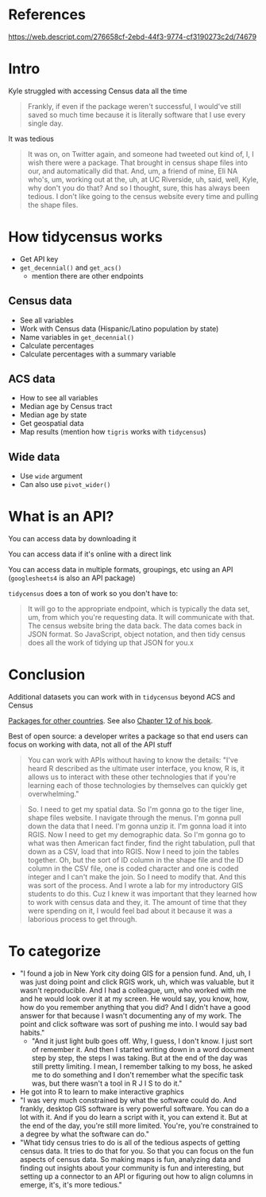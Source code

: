 # References

https://web.descript.com/276658cf-2ebd-44f3-9774-cf3190273c2d/74679

# Intro

Kyle struggled with accessing Census data all the time

> Frankly, if even if the package weren't successful, I would've still saved so much time because it is literally software that I use every single day.

It was tedious

> It was on, on Twitter again, and someone had tweeted out kind of, I, I wish there were a package. That brought in census shape files into our, and automatically did that. And, um, a friend of mine, Eli NA who's, um, working out at the, uh, at UC Riverside, uh, said, well, Kyle, why don't you do that? And so I thought, sure, this has always been tedious. I don't like going to the census website every time and pulling the shape files.

# How tidycensus works

- Get API key
- `get_decennial()` and `get_acs()`
	- mention there are other endpoints

## Census data
- See all variables
- Work with Census data (Hispanic/Latino population by state)
- Name variables in `get_decennial()`
- Calculate percentages
- Calculate percentages with a summary variable

## ACS data
- How to see all variables
- Median age by Census tract
- Median age by state
- Get geospatial data
- Map results (mention how `tigris` works with `tidycensus`)

## Wide data

- Use `wide` argument
- Can also use `pivot_wider()`

# What is an API?

You can access data by downloading it

You can access data if it's online with a direct link

You can access data in multiple formats, groupings, etc using an API (`googlesheets4` is also an API package)

`tidycensus` does a ton of work so you don't have to:

> It will go to the appropriate endpoint, which is typically the data set, um, from which you're requesting data. It will communicate with that. The census website bring the data back. The data comes back in JSON format. So JavaScript, object notation, and then tidy census does all the work of tidying up that JSON for you.x

# Conclusion

Additional datasets you can work with in `tidycensus` beyond ACS and Census

[Packages for other countries](https://twitter.com/kyle_e_walker/status/1633843404269580292). See also [Chapter 12 of his book](https://walker-data.com/census-r/working-with-census-data-outside-the-united-states.html).

Best of open source: a developer writes a package so that end users can focus on working with data, not all of the API stuff

> You can work with APIs without having to know the details: "I've heard R described as  the ultimate user interface, you know, R is, it allows us to interact with these other technologies that if you're learning each of those technologies by themselves can quickly get overwhelming."

> So. I need to get my spatial data. So I'm gonna go to the tiger line, shape files website. I navigate through the menus. I'm gonna pull down the data that I need. I'm gonna unzip it. I'm gonna load it into RGIS. Now I need to get my demographic data. So I'm gonna go to what was then American fact finder, find the right tabulation, pull that down as a CSV, load that into RGIS.
> Now I need to join the tables together. Oh, but the sort of ID column in the shape file and the ID column in the CSV file, one is coded character and one is coded integer and I can't make the join. So I need to modify that. And this was sort of the process. And I wrote a lab for my introductory GIS students to do this.
> Cuz I knew it was important that they learned how to work with census data and they, it. The amount of time that they were spending on it, I would feel bad about it because it was a laborious process to get through.

# To categorize

- "I found a job in New York city doing GIS for a pension fund. And, uh, I was just doing point and click RGIS work, uh, which was valuable, but it wasn't reproducible. And I had a colleague, um, who worked with me and he would look over it at my screen. He would say, you know, how, how do you remember anything that you did? And I didn't have a good answer for that because I wasn't documenting any of my work. The point and click software was sort of pushing me into. I would say bad habits."
	- "And it just light bulb goes off. Why, I guess, I don't know. I just sort of remember it. And then I started writing down in a word document step by step, the steps I was taking. But at the end of the day was still pretty limiting. I mean, I remember talking to my boss, he asked me to do something and I don't remember what the specific task was, but there wasn't a tool in R J I S to do it."
- He got into R to learn to make interactive graphics
- "I was very much constrained by what the software could do. And frankly, desktop GIS software is very powerful software. You can do a lot with it. And if you do learn a script with it, you can extend it. But at the end of the day, you're still more limited. You're, you're constrained to a degree by what the software can do."
- "What tidy census tries to do is all of the tedious aspects of getting census data. It tries to do that for you. So that you can focus on the fun aspects of census data. So making maps is fun, analyzing data and finding out insights about your community is fun and interesting, but setting up a connector to an API or figuring out how to align columns in emerge, it's, it's more tedious."


